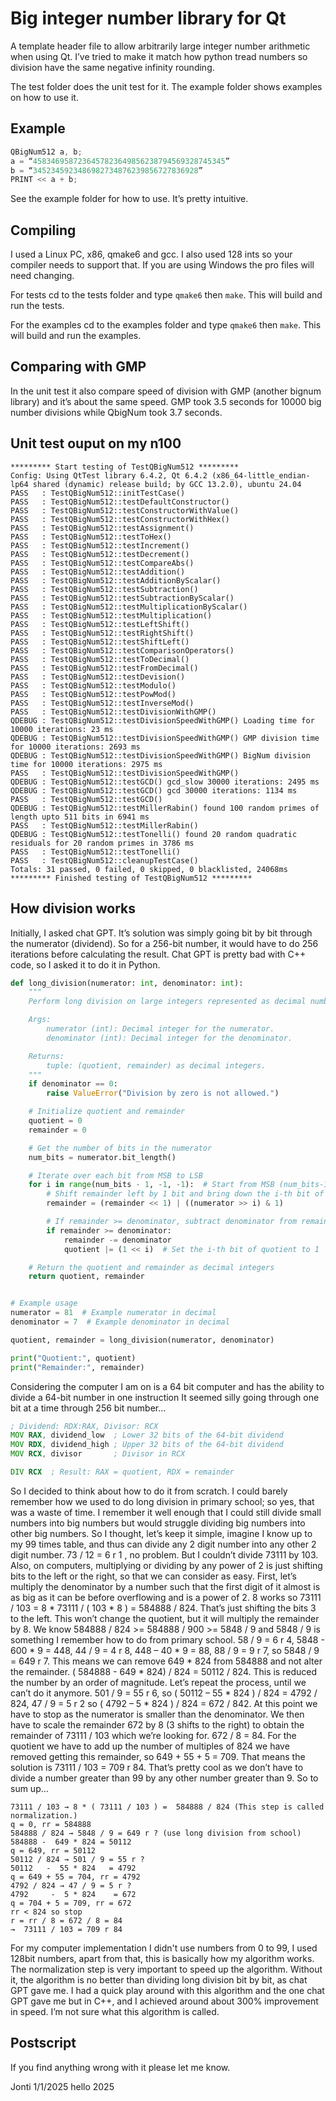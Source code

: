 # Big integer number library for Qt

A template header file to allow arbitrarily large integer number arithmetic when using Qt. I’ve tried to make it match how python tread numbers so division have the same negative infinity rounding.

The test folder does the unit test for it. The example folder shows examples on how to use it.

## Example

```C++
QBigNum512 a, b;
a = “4583469587236457823649856238794569328745345”
b = “3452345923486982734876239856727836928”
PRINT << a + b;
```

See the example folder for how to use. It’s pretty intuitive.

## Compiling

I used a Linux PC, x86, qmake6 and gcc. I also used 128 ints so your compiler needs to support that. If you are using Windows the pro files will need changing.

For tests cd to the tests folder and type `qmake6` then `make`. This will build and run the tests.

For the examples cd to the examples folder and type `qmake6` then `make`. This will build and run the examples.

## Comparing with GMP

In the unit test it also compare speed of division with GMP (another bignum library) and it’s about the same speed. GMP took 3.5 seconds for 10000 big number divisions while QbigNum took 3.7 seconds.

## Unit test ouput on my n100

```
********* Start testing of TestQBigNum512 *********
Config: Using QtTest library 6.4.2, Qt 6.4.2 (x86_64-little_endian-lp64 shared (dynamic) release build; by GCC 13.2.0), ubuntu 24.04
PASS   : TestQBigNum512::initTestCase()
PASS   : TestQBigNum512::testDefaultConstructor()
PASS   : TestQBigNum512::testConstructorWithValue()
PASS   : TestQBigNum512::testConstructorWithHex()
PASS   : TestQBigNum512::testAssignment()
PASS   : TestQBigNum512::testToHex()
PASS   : TestQBigNum512::testIncrement()
PASS   : TestQBigNum512::testDecrement()
PASS   : TestQBigNum512::testCompareAbs()
PASS   : TestQBigNum512::testAddition()
PASS   : TestQBigNum512::testAdditionByScalar()
PASS   : TestQBigNum512::testSubtraction()
PASS   : TestQBigNum512::testSubtractionByScalar()
PASS   : TestQBigNum512::testMultiplicationByScalar()
PASS   : TestQBigNum512::testMultiplication()
PASS   : TestQBigNum512::testLeftShift()
PASS   : TestQBigNum512::testRightShift()
PASS   : TestQBigNum512::testShiftLeft()
PASS   : TestQBigNum512::testComparisonOperators()
PASS   : TestQBigNum512::testToDecimal()
PASS   : TestQBigNum512::testFromDecimal()
PASS   : TestQBigNum512::testDevision()
PASS   : TestQBigNum512::testModulo()
PASS   : TestQBigNum512::testPowMod()
PASS   : TestQBigNum512::testInverseMod()
PASS   : TestQBigNum512::testDivisionWithGMP()
QDEBUG : TestQBigNum512::testDivisionSpeedWithGMP() Loading time for 10000 iterations: 23 ms
QDEBUG : TestQBigNum512::testDivisionSpeedWithGMP() GMP division time for 10000 iterations: 2693 ms
QDEBUG : TestQBigNum512::testDivisionSpeedWithGMP() BigNum division time for 10000 iterations: 2975 ms
PASS   : TestQBigNum512::testDivisionSpeedWithGMP()
QDEBUG : TestQBigNum512::testGCD() gcd_slow 30000 iterations: 2495 ms
QDEBUG : TestQBigNum512::testGCD() gcd 30000 iterations: 1134 ms
PASS   : TestQBigNum512::testGCD()
QDEBUG : TestQBigNum512::testMillerRabin() found 100 random primes of length upto 511 bits in 6941 ms
PASS   : TestQBigNum512::testMillerRabin()
QDEBUG : TestQBigNum512::testTonelli() found 20 random quadratic residuals for 20 random primes in 3786 ms
PASS   : TestQBigNum512::testTonelli()
PASS   : TestQBigNum512::cleanupTestCase()
Totals: 31 passed, 0 failed, 0 skipped, 0 blacklisted, 24068ms
********* Finished testing of TestQBigNum512 *********
```

## How division works

Initially, I asked chat GPT. It’s solution was simply going bit by bit through the numerator (dividend). So for a 256-bit number, it would have to do 256 iterations before calculating the result. Chat GPT is pretty bad with C++ code, so I asked it to do it in Python.

```python
def long_division(numerator: int, denominator: int):
    """
    Perform long division on large integers represented as decimal numbers.

    Args:
        numerator (int): Decimal integer for the numerator.
        denominator (int): Decimal integer for the denominator.

    Returns:
        tuple: (quotient, remainder) as decimal integers.
    """
    if denominator == 0:
        raise ValueError("Division by zero is not allowed.")

    # Initialize quotient and remainder
    quotient = 0
    remainder = 0

    # Get the number of bits in the numerator
    num_bits = numerator.bit_length()

    # Iterate over each bit from MSB to LSB
    for i in range(num_bits - 1, -1, -1):  # Start from MSB (num_bits-1) to LSB (0)
        # Shift remainder left by 1 bit and bring down the i-th bit of numerator
        remainder = (remainder << 1) | ((numerator >> i) & 1)

        # If remainder >= denominator, subtract denominator from remainder and set the i-th bit of quotient
        if remainder >= denominator:
            remainder -= denominator
            quotient |= (1 << i)  # Set the i-th bit of quotient to 1

    # Return the quotient and remainder as decimal integers
    return quotient, remainder


# Example usage
numerator = 81  # Example numerator in decimal
denominator = 7  # Example denominator in decimal

quotient, remainder = long_division(numerator, denominator)

print("Quotient:", quotient)
print("Remainder:", remainder)
```

Considering the computer I am on is a 64 bit computer and has the ability to divide a 64-bit number in one instruction It seemed silly going through one bit at a time through 256 bit number…

```asm
; Dividend: RDX:RAX, Divisor: RCX
MOV RAX, dividend_low  ; Lower 32 bits of the 64-bit dividend
MOV RDX, dividend_high ; Upper 32 bits of the 64-bit dividend
MOV RCX, divisor       ; Divisor in RCX

DIV RCX  ; Result: RAX = quotient, RDX = remainder
```

So I decided to think about how to do it from scratch. I could barely remember how we used to do long division in primary school; so yes, that was a waste of time. I remember it well enough that I could still divide small numbers into big numbers but would struggle dividing big numbers into other big numbers. So I thought, let’s keep it simple, imagine I know up to my 99 times table, and thus can divide any 2 digit number into any other 2 digit number. 73 / 12 = 6 r 1 , no problem. But I couldn’t divide 73111 by 103. Also, on computers, multiplying or dividing by any power of 2 is just shifting bits to the left or the right, so that we can consider as easy. First, let’s multiply the denominator by a number such that the first digit of it almost is as big as it can be before overflowing and is a power of 2. 8 works so 73111 / 103 = 8 * 73111 / ( 103 * 8 ) = 584888 / 824. That’s just shifting the bits 3 to the left. This won’t change the quotient, but it will multiply the remainder by 8. We know  584888 / 824 >= 584888 / 900 >= 5848 / 9  and  5848 / 9 is something I remember how to do from primary school. 58 / 9 = 6 r 4, 5848 - 600 * 9 = 448, 44 / 9 = 4 r 8, 448 – 40 * 9 = 88, 88 / 9 = 9 r 7, so 5848 / 9 = 649 r 7. This means we can remove 649 * 824 from 584888 and not alter the remainder. ( 584888 -  649 * 824) / 824 = 50112 / 824. This is reduced the number by an order of magnitude. Let’s repeat the process, until we can’t do it anymore.  501 / 9 = 55 r 6, so ( 50112 – 55 * 824 ) / 824 = 4792 / 824, 47 / 9 = 5 r 2 so ( 4792 – 5 * 824 ) / 824 = 672 / 842. At this point we have to stop as the numerator is smaller than the denominator. We then have to scale the remainder 672 by 8 (3 shifts to the right) to obtain the remainder of 73111 / 103 which we’re looking for. 672 / 8 = 84. For the quotient we have to add up the number of multiples of 824 we have removed getting this remainder, so 649 + 55 + 5 = 709. That means the solution is 73111 / 103 = 709 r 84. That’s pretty cool as we don’t have to divide a number greater than 99 by any other number greater than 9. So to sum up…

```
73111 / 103 → 8 * ( 73111 / 103 ) =  584888 / 824 (This step is called normalization.)
q = 0, rr = 584888
584888 / 824 → 5848 / 9 = 649 r ? (use long division from school)
584888 -  649 * 824 = 50112
q = 649, rr = 50112
50112 / 824 → 501 / 9 = 55 r ?
50112   -  55 * 824   = 4792
q = 649 + 55 = 704, rr = 4792
4792 / 824 → 47 / 9 = 5 r ?
4792     -  5 * 824    = 672
q = 704 + 5 = 709, rr = 672
rr < 824 so stop
r = rr / 8 = 672 / 8 = 84
→  73111 / 103 = 709 r 84
```

For my computer implementation I didn't use numbers from 0 to 99, I used 128bit numbers, apart from that, this is basically how my algorithm works. The normalization step is very important to speed up the algorithm. Without it, the algorithm is no better than dividing long division bit by bit, as chat GPT gave me. I had a quick play around with this algorithm and the one chat GPT gave me but in C++, and I achieved around about 300% improvement in speed. I’m not sure what this algorithm is called.

## Postscript

If you find anything wrong with it please let me know.

Jonti 1/1/2025 hello 2025

